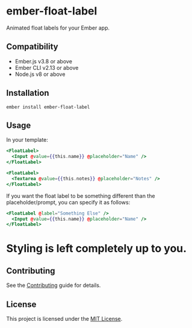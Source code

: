 ember-float-label
==============================================================================

Animated float labels for your Ember app.


Compatibility
------------------------------------------------------------------------------

* Ember.js v3.8 or above
* Ember CLI v2.13 or above
* Node.js v8 or above


Installation
------------------------------------------------------------------------------

```
ember install ember-float-label
```

Usage
------------------------------------------------------------------------------

In your template:

```hbs
<FloatLabel>
  <Input @value={{this.name}} @placeholder="Name" />
</FloatLabel>

<FloatLabel>
  <Textarea @value={{this.notes}} @placeholder="Notes" />
</FloatLabel>
```

If you want the float label to be something different than the placeholder/prompt, you can specify it as follows:

```hbs
<FloatLabel @label="Something Else" />
  <Input @value={{this.name}} @placeholder="Name" />
</FloatLabel>
```

Styling is left completely up to you.
=======


Contributing
------------------------------------------------------------------------------

See the [Contributing](CONTRIBUTING.md) guide for details.


License
------------------------------------------------------------------------------

This project is licensed under the [MIT License](LICENSE.md).
